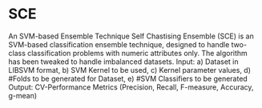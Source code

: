 # SCE
An SVM-based Ensemble Technique
Self Chastising Ensemble (SCE) is an SVM-based classification ensemble technique, designed to handle two-class classification problems with numeric attributes only. The algorithm has been tweaked to handle imbalanced datasets.
Input: a) Dataset in LIBSVM format,
       b) SVM Kernel to be used, 
       c) Kernel parameter values, 
       d) #Folds to be generated for Dataset,
       e) #SVM Classifiers to be generated
Output: CV-Performance Metrics (Precision, Recall, F-measure, Accuracy, g-mean) 

